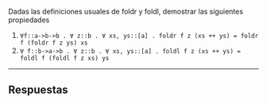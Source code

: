 Dadas las definiciones usuales de foldr y foldl, demostrar las siguientes propiedades

1. `∀f::a->b->b . ∀ z::b . ∀ xs, ys::[a] . foldr f z (xs ++ ys) = foldr f (foldr f z ys) xs`
2. `∀ f::b->a->b . ∀ z::b . ∀ xs, ys::[a] . foldl f z (xs ++ ys) = foldl f (foldl f z xs) ys`

---
## Respuestas

